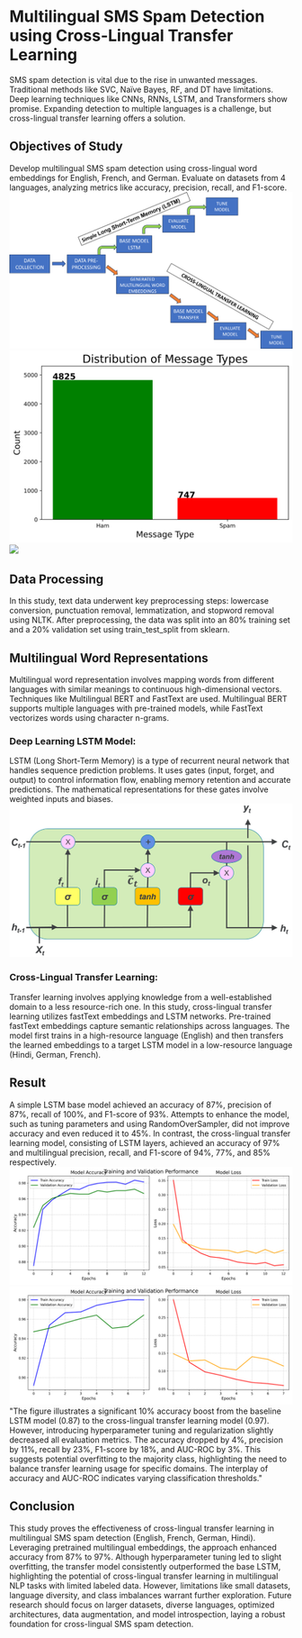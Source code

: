 # Multilingual SMS Spam Detection using Cross-Lingual Transfer Learning

SMS spam detection is vital due to the rise in unwanted messages. Traditional methods like SVC, Naïve Bayes, RF, and DT have limitations. Deep learning techniques like CNNs, RNNs, LSTM, and Transformers show promise. Expanding detection to multiple languages is a challenge, but cross-lingual transfer learning offers a solution.

## Objectives of Study
Develop multilingual SMS spam detection using cross-lingual word embeddings for English, French, and German. Evaluate on datasets from 4 languages, analyzing metrics like accuracy, precision, recall, and F1-score.
![](./img/WORKFLOW%20of%20the%20study.png)
![](./img/label_distribution.svg)
![](./img/english_wordcloud.svg)

## Data Processing
In this study, text data underwent key preprocessing steps: lowercase conversion, punctuation removal, lemmatization, and stopword removal using NLTK. After preprocessing, the data was split into an 80% training set and a 20% validation set using train_test_split from sklearn.

## Multilingual Word Representations
Multilingual word representation involves mapping words from different languages with similar meanings to continuous high-dimensional vectors. Techniques like Multilingual BERT and FastText are used. Multilingual BERT supports multiple languages with pre-trained models, while FastText vectorizes words using character n-grams.
### Deep Learning LSTM Model:
LSTM (Long Short-Term Memory) is a type of recurrent neural network that handles sequence prediction problems. It uses gates (input, forget, and output) to control information flow, enabling memory retention and accurate predictions. The mathematical representations for these gates involve weighted inputs and biases.
![](./img/lstm%20structure.png)
### Cross-Lingual Transfer Learning:
Transfer learning involves applying knowledge from a well-established domain to a less resource-rich one. In this study, cross-lingual transfer learning utilizes fastText embeddings and LSTM networks. Pre-trained fastText embeddings capture semantic relationships across languages. The model first trains in a high-resource language (English) and then transfers the learned embeddings to a target LSTM model in a low-resource language (Hindi, German, French).
## Result
A simple LSTM base model achieved an accuracy of 87%, precision of 87%, recall of 100%, and F1-score of 93%. Attempts to enhance the model, such as tuning parameters and using RandomOverSampler, did not improve accuracy and even reduced it to 45%. In contrast, the cross-lingual transfer learning model, consisting of LSTM layers, achieved an accuracy of 97% and multilingual precision, recall, and F1-score of 94%, 77%, and 85% respectively.
![](./img/Model_accuracy_and_loss.png)
![](./img/Hyper%20Model_accuracy_and_loss.png)
"The figure illustrates a significant 10% accuracy boost from the baseline LSTM model (0.87) to the cross-lingual transfer learning model (0.97). However, introducing hyperparameter tuning and regularization slightly decreased all evaluation metrics. The accuracy dropped by 4%, precision by 11%, recall by 23%, F1-score by 18%, and AUC-ROC by 3%. This suggests potential overfitting to the majority class, highlighting the need to balance transfer learning usage for specific domains. The interplay of accuracy and AUC-ROC indicates varying classification thresholds."

## Conclusion
This study proves the effectiveness of cross-lingual transfer learning in multilingual SMS spam detection (English, French, German, Hindi). Leveraging pretrained multilingual embeddings, the approach enhanced accuracy from 87% to 97%. Although hyperparameter tuning led to slight overfitting, the transfer model consistently outperformed the base LSTM, highlighting the potential of cross-lingual transfer learning in multilingual NLP tasks with limited labeled data. However, limitations like small datasets, language diversity, and class imbalances warrant further exploration. Future research should focus on larger datasets, diverse languages, optimized architectures, data augmentation, and model introspection, laying a robust foundation for cross-lingual SMS spam detection.